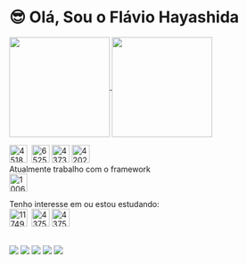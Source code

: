 <p>
<h1>😎 Olá, Sou o Flávio Hayashida</h1>
</p>
<p>
  
  <a href="https://github.com/fmmh18">
  <img height="180em"   align="center" src="https://github-readme-stats.vercel.app/api?username=fmmh18&show_icons=true&theme=react&include_all_commits=true&count_private=true"/>
  <img height="180em"  align="center" src="https://github-readme-stats.vercel.app/api/top-langs/?username=fmmh18&layout=compact&langs_count=7&theme=react" />
  </a>
</p>
<p>
<img src="https://i.ibb.co/jZZLLL3/4518869-php-icon.png" alt="4518869-php-icon" border="0" width="32" height="32"> &nbsp;<img src="https://i.ibb.co/9rkxPnz/652581-code-command-develop-javascript-language-icon.png" alt="652581-code-command-develop-javascript-language-icon" border="0" width="32" height="32">&nbsp;<img src="https://i.ibb.co/GRLm0VS/4373229-html5-logo-logos-icon.png" alt="4373229-html5-logo-logos-icon" border="0" width="32" height="32">&nbsp;<img src="https://i.ibb.co/HBHrsJK/4202020-css3-html-logo-social-social-media-icon.png" alt="4202020-css3-html-logo-social-social-media-icon" border="0" width="32" height="32"><br/>
Atualmente trabalho com o framework <br/> <img src="https://i.ibb.co/CnSW6qF/1006880-coding-development-js-laravel-logo-icon.png" alt="1006880-coding-development-js-laravel-logo-icon" border="0" width="32" height="32">
</p>
<p>
Tenho interesse em ou estou estudando: <br/>
<img src="https://i.ibb.co/DK5tDNP/1174949-js-react-js-logo-react-react-native-icon.png" alt="1174949-js-react-js-logo-react-react-native-icon" border="0" width="32" height="32">
&nbsp;<img src="https://i.ibb.co/ZYTjG9D/4375161-logo-vuejs-icon.png" alt="4375161-logo-vuejs-icon" border="0" width="32" height="32">&nbsp;<img src="https://i.ibb.co/hsQjbC2/4375050-logo-python-icon.png" alt="4375050-logo-python-icon" border="0" width="32" height="32">
</p> 
  <br><a href="https://www.youtube.com/channel/UC4-zDOTTZ7MohPBMHelWZ2w" target="_blank"><img src="https://img.shields.io/badge/-Youtube-%23EA4335?style=for-the-badge&logo=youtube&logoColor=white" target="_blank"></a>
  <a href="https://www.instagram.com/flaviohayashida/" target="_blank"><img src="https://img.shields.io/badge/-Instagram-%23E4405F?style=for-the-badge&logo=instagram&logoColor=white" target="_blank"></a>
  <a href="https://www.linkedin.com/in/flaviohayashida/" target="_blank"><img src="https://img.shields.io/badge/-LinkedIn-%230077B5?style=for-the-badge&logo=linkedin&logoColor=white" target="_blank"></a> 
 <a href="https://discord.gg/wagxzStdcR" target="_blank"><img src="https://img.shields.io/badge/Discord-7289DA?style=for-the-badge&logo=discord&logoColor=white" target="_blank"></a> 
  <a href = "mailto:fhayashida@afdsolution.tec.br"><img src="https://img.shields.io/badge/-Gmail-%23333?style=for-the-badge&logo=gmail&logoColor=white" target="_blank"></a>
  
